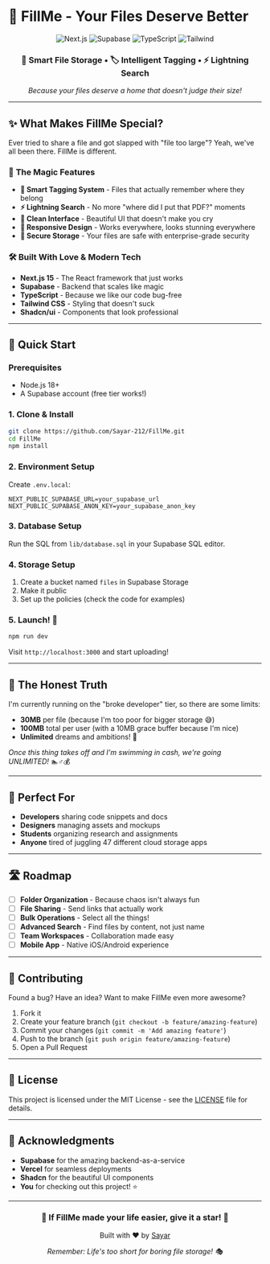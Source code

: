 # 🚀 FillMe - Your Files Deserve Better

<div align="center">
  <img src="https://img.shields.io/badge/Next.js-15-black?style=for-the-badge&logo=next.js" alt="Next.js" />
  <img src="https://img.shields.io/badge/Supabase-3ECF8E?style=for-the-badge&logo=supabase&logoColor=white" alt="Supabase" />
  <img src="https://img.shields.io/badge/TypeScript-007ACC?style=for-the-badge&logo=typescript&logoColor=white" alt="TypeScript" />
  <img src="https://img.shields.io/badge/Tailwind_CSS-38B2AC?style=for-the-badge&logo=tailwind-css&logoColor=white" alt="Tailwind" />
</div>

<div align="center">
  <h3>🎯 Smart File Storage • 🏷️ Intelligent Tagging • ⚡ Lightning Search</h3>
  <p><em>Because your files deserve a home that doesn't judge their size!</em></p>
</div>

---

## ✨ What Makes FillMe Special?

Ever tried to share a file and got slapped with "file too large"? Yeah, we've all been there. FillMe is different.

### 🎪 **The Magic Features**
- **🧠 Smart Tagging System** - Files that actually remember where they belong
- **⚡ Lightning Search** - No more "where did I put that PDF?" moments
- **🎨 Clean Interface** - Beautiful UI that doesn't make you cry
- **📱 Responsive Design** - Works everywhere, looks stunning everywhere
- **🔐 Secure Storage** - Your files are safe with enterprise-grade security

### 🛠️ **Built With Love & Modern Tech**
- **Next.js 15** - The React framework that just works
- **Supabase** - Backend that scales like magic
- **TypeScript** - Because we like our code bug-free
- **Tailwind CSS** - Styling that doesn't suck
- **Shadcn/ui** - Components that look professional

---

## 🚀 Quick Start

### Prerequisites
- Node.js 18+ 
- A Supabase account (free tier works!)

### 1. Clone & Install
```bash
git clone https://github.com/Sayar-212/FillMe.git
cd FillMe
npm install
```

### 2. Environment Setup
Create `.env.local`:
```env
NEXT_PUBLIC_SUPABASE_URL=your_supabase_url
NEXT_PUBLIC_SUPABASE_ANON_KEY=your_supabase_anon_key
```

### 3. Database Setup
Run the SQL from `lib/database.sql` in your Supabase SQL editor.

### 4. Storage Setup
1. Create a bucket named `files` in Supabase Storage
2. Make it public
3. Set up the policies (check the code for examples)

### 5. Launch! 🎉
```bash
npm run dev
```

Visit `http://localhost:3000` and start uploading!

---

## 💸 The Honest Truth

I'm currently running on the "broke developer" tier, so there are some limits:
- **30MB** per file (because I'm too poor for bigger storage 😅)
- **100MB** total per user (with a 10MB grace buffer because I'm nice)
- **Unlimited** dreams and ambitions! 🌟

*Once this thing takes off and I'm swimming in cash, we're going UNLIMITED!* 🏊♂️💰

---

## 🎯 Perfect For

- **Developers** sharing code snippets and docs
- **Designers** managing assets and mockups  
- **Students** organizing research and assignments
- **Anyone** tired of juggling 47 different cloud storage apps

---

## 🛣️ Roadmap

- [ ] **Folder Organization** - Because chaos isn't always fun
- [ ] **File Sharing** - Send links that actually work
- [ ] **Bulk Operations** - Select all the things!
- [ ] **Advanced Search** - Find files by content, not just name
- [ ] **Team Workspaces** - Collaboration made easy
- [ ] **Mobile App** - Native iOS/Android experience

---

## 🤝 Contributing

Found a bug? Have an idea? Want to make FillMe even more awesome?

1. Fork it
2. Create your feature branch (`git checkout -b feature/amazing-feature`)
3. Commit your changes (`git commit -m 'Add amazing feature'`)
4. Push to the branch (`git push origin feature/amazing-feature`)
5. Open a Pull Request

---

## 📝 License

This project is licensed under the MIT License - see the [LICENSE](LICENSE) file for details.

---

## 🙏 Acknowledgments

- **Supabase** for the amazing backend-as-a-service
- **Vercel** for seamless deployments
- **Shadcn** for the beautiful UI components
- **You** for checking out this project! ⭐

---

<div align="center">
  <h3>🌟 If FillMe made your life easier, give it a star! 🌟</h3>
  <p>Built with ❤️ by <a href="https://github.com/Sayar-212">Sayar</a></p>
  
  <p><em>Remember: Life's too short for boring file storage! 🎭</em></p>
</div>